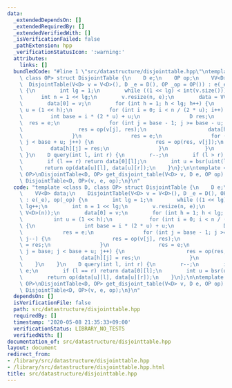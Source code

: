 ```yaml
---
data:
  _extendedDependsOn: []
  _extendedRequiredBy: []
  _extendedVerifiedWith: []
  _isVerificationFailed: false
  _pathExtension: hpp
  _verificationStatusIcon: ':warning:'
  attributes:
    links: []
  bundledCode: "#line 1 \"src/datastructure/disjointtable.hpp\"\ntemplate <class D,\
    \ class OP> struct DisjointTable {\n    D e;\n    OP op;\n    VV<D> data;\n  \
    \  DisjointTable(V<D> v = V<D>(), D _e = D(), OP _op = OP()) : e(_e), op(_op)\
    \ {\n        int lg = 1;\n        while ((1 << lg) < int(v.size())) lg++;\n  \
    \      int n = 1 << lg;\n        v.resize(n, e);\n        data = VV<D>(lg, V<D>(n));\n\
    \        data[0] = v;\n        for (int h = 1; h < lg; h++) {\n            int\
    \ u = (1 << h);\n            for (int i = 0; i < n / (2 * u); i++) {\n       \
    \         int base = i * (2 * u) + u;\n                D res;\n              \
    \  res = e;\n                for (int j = base - 1; j >= base - u; j--) {\n  \
    \                  res = op(v[j], res);\n                    data[h][j] = res;\n\
    \                }\n                res = e;\n                for (int j = base;\
    \ j < base + u; j++) {\n                    res = op(res, v[j]);\n           \
    \         data[h][j] = res;\n                }\n            }\n        }\n   \
    \ }\n    D query(int l, int r) {\n        r--;\n        if (l > r) return e;\n\
    \        if (l == r) return data[0][l];\n        int u = bsr(uint(l ^ r));\n \
    \       return op(data[u][l], data[u][r]);\n    }\n};\n\ntemplate <class D, class\
    \ OP>\nDisjointTable<D, OP> get_disjoint_table(V<D> v, D e, OP op) {\n    return\
    \ DisjointTable<D, OP>(v, e, op);\n}\n"
  code: "template <class D, class OP> struct DisjointTable {\n    D e;\n    OP op;\n\
    \    VV<D> data;\n    DisjointTable(V<D> v = V<D>(), D _e = D(), OP _op = OP())\
    \ : e(_e), op(_op) {\n        int lg = 1;\n        while ((1 << lg) < int(v.size()))\
    \ lg++;\n        int n = 1 << lg;\n        v.resize(n, e);\n        data = VV<D>(lg,\
    \ V<D>(n));\n        data[0] = v;\n        for (int h = 1; h < lg; h++) {\n  \
    \          int u = (1 << h);\n            for (int i = 0; i < n / (2 * u); i++)\
    \ {\n                int base = i * (2 * u) + u;\n                D res;\n   \
    \             res = e;\n                for (int j = base - 1; j >= base - u;\
    \ j--) {\n                    res = op(v[j], res);\n                    data[h][j]\
    \ = res;\n                }\n                res = e;\n                for (int\
    \ j = base; j < base + u; j++) {\n                    res = op(res, v[j]);\n \
    \                   data[h][j] = res;\n                }\n            }\n    \
    \    }\n    }\n    D query(int l, int r) {\n        r--;\n        if (l > r) return\
    \ e;\n        if (l == r) return data[0][l];\n        int u = bsr(uint(l ^ r));\n\
    \        return op(data[u][l], data[u][r]);\n    }\n};\n\ntemplate <class D, class\
    \ OP>\nDisjointTable<D, OP> get_disjoint_table(V<D> v, D e, OP op) {\n    return\
    \ DisjointTable<D, OP>(v, e, op);\n}\n"
  dependsOn: []
  isVerificationFile: false
  path: src/datastructure/disjointtable.hpp
  requiredBy: []
  timestamp: '2020-05-08 21:35:33+09:00'
  verificationStatus: LIBRARY_NO_TESTS
  verifiedWith: []
documentation_of: src/datastructure/disjointtable.hpp
layout: document
redirect_from:
- /library/src/datastructure/disjointtable.hpp
- /library/src/datastructure/disjointtable.hpp.html
title: src/datastructure/disjointtable.hpp
---
```

